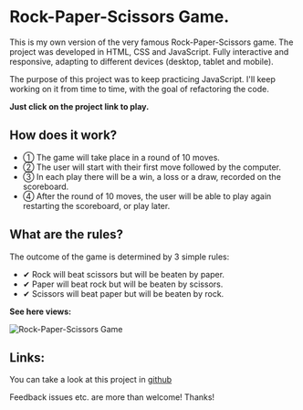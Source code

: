 # Rock-Paper-Scissors Game.

This is my own version of the very famous Rock-Paper-Scissors game.
The project was developed in HTML, CSS and JavaScript. Fully interactive and responsive, adapting to different devices (desktop, tablet and mobile).

The purpose of this project was to keep practicing JavaScript. I'll keep working on it from time to time, with the goal of refactoring the code.

**Just click on the project link to play.**

## How does it work?

- ➀ The game will take place in a round of 10 moves.
- ➁ The user will start with their first move followed by the computer.
- ➂ In each play there will be a win, a loss or a draw, recorded on the scoreboard.
- ➃ After the round of 10 moves, the user will be able to play again restarting the scoreboard, or play later.

## What are the rules?

The outcome of the game is determined by 3 simple rules:

- ✔ Rock will beat scissors but will be beaten by paper.
- ✔ Paper will beat rock but will be beaten by scissors.
- ✔ Scissors will beat paper but will be beaten by rock.

**See here views:**

![Rock-Paper-Scissors Game](https://res.cloudinary.com/drpcjt13x/image/upload/v1649260885/Proyectos/Rock-Paper-Scissors/rock-paper-scissors_vgp8mq.jpg "Rock-Paper-Scissors Game")

## Links:

You can take a look at this project in [github](https://guacig.github.io/rock-paper-scissors-game/)

Feedback issues etc. are more than welcome! Thanks!
